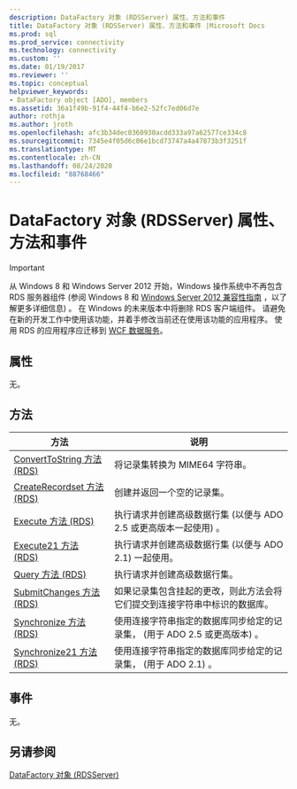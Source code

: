```yaml
---
description: DataFactory 对象 (RDSServer) 属性、方法和事件
title: DataFactory 对象 (RDSServer) 属性、方法和事件 |Microsoft Docs
ms.prod: sql
ms.prod_service: connectivity
ms.technology: connectivity
ms.custom: ''
ms.date: 01/19/2017
ms.reviewer: ''
ms.topic: conceptual
helpviewer_keywords:
- DataFactory object [ADO], members
ms.assetid: 36a1f49b-91f4-44f4-b6e2-52fc7ed06d7e
author: rothja
ms.author: jroth
ms.openlocfilehash: afc3b34dec0360930acdd333a97a62577ce334c8
ms.sourcegitcommit: 7345e4f05d6c06e1bcd73747a4a47873b3f3251f
ms.translationtype: MT
ms.contentlocale: zh-CN
ms.lasthandoff: 08/24/2020
ms.locfileid: "88768466"
---
```

# <a name="datafactory-object-rdsserver-properties-methods-and-events"></a>DataFactory 对象 (RDSServer) 属性、方法和事件
> [!IMPORTANT]
>  从 Windows 8 和 Windows Server 2012 开始，Windows 操作系统中不再包含 RDS 服务器组件 (参阅 Windows 8 和 [Windows Server 2012 兼容性指南](https://www.microsoft.com/download/details.aspx?id=27416) ，以了解更多详细信息) 。 在 Windows 的未来版本中将删除 RDS 客户端组件。 请避免在新的开发工作中使用该功能，并着手修改当前还在使用该功能的应用程序。 使用 RDS 的应用程序应迁移到 [WCF 数据服务](https://go.microsoft.com/fwlink/?LinkId=199565)。  
  
## <a name="properties"></a>属性  
 无。  
  
## <a name="methods"></a>方法  
  
|方法|说明|  
|-|-|  
|[ConvertToString 方法 (RDS)](./converttostring-method-rds.md)|将记录集转换为 MIME64 字符串。|  
|[CreateRecordset 方法 (RDS)](./createrecordset-method-rds.md)|创建并返回一个空的记录集。|  
|[Execute 方法 (RDS)](./execute-method-rds.md)|执行请求并创建高级数据行集 (以便与 ADO 2.5 或更高版本一起使用) 。|  
|[Execute21 方法 (RDS)](./execute21-method-rds.md)|执行请求并创建高级数据行集 (以便与 ADO 2.1) 一起使用。|  
|[Query 方法 (RDS)](./query-method-rds.md)|执行请求并创建高级数据行集。|  
|[SubmitChanges 方法 (RDS)](./submitchanges-method-rds.md)|如果记录集包含挂起的更改，则此方法会将它们提交到连接字符串中标识的数据库。|  
|[Synchronize 方法 (RDS)](./synchronize-method-rds.md)|使用连接字符串指定的数据库同步给定的记录集， (用于 ADO 2.5 或更高版本) 。|  
|[Synchronize21 方法 (RDS)](./synchronize21-method-rds.md)|使用连接字符串指定的数据库同步给定的记录集， (用于 ADO 2.1) 。|  
  
## <a name="events"></a>事件  
 无。  
  
## <a name="see-also"></a>另请参阅  
 [DataFactory 对象 (RDSServer)](./datafactory-object-rdsserver.md)